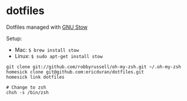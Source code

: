 dotfiles
========

Dotfiles managed with [GNU Stow](https://www.gnu.org/software/stow/)


Setup:

 - Mac: `$ brew install stow`
 - Linux: `$ sudo apt-get install stow`


```
git clone git://github.com/robbyrussell/oh-my-zsh.git ~/.oh-my-zsh
homesick clone git@github.com:ericduran/dotfiles.git
homesick link dotfiles

# Change to zsh
chsh -s /bin/zsh
```
